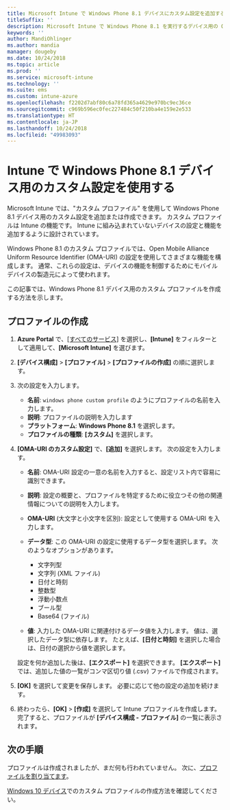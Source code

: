 ```yaml
---
title: Microsoft Intune で Windows Phone 8.1 デバイスにカスタム設定を追加する - Azure | Microsoft Docs
titleSuffix: ''
description: Microsoft Intune で Windows Phone 8.1 を実行するデバイス用の OMA-URI 設定を使用するためのカスタム プロファイルを追加または作成します。
keywords: ''
author: MandiOhlinger
ms.author: mandia
manager: dougeby
ms.date: 10/24/2018
ms.topic: article
ms.prod: ''
ms.service: microsoft-intune
ms.technology: ''
ms.suite: ems
ms.custom: intune-azure
ms.openlocfilehash: f2202d7abf80c6a78fd365a4629e970bc9ec36ce
ms.sourcegitcommit: c969b596ec0fec227484c50f210ba4e159e2e533
ms.translationtype: HT
ms.contentlocale: ja-JP
ms.lasthandoff: 10/24/2018
ms.locfileid: "49983093"
---
```

# <a name="use-custom-settings-for-windows-phone-81-devices-in-intune"></a>Intune で Windows Phone 8.1 デバイス用のカスタム設定を使用する

Microsoft Intune では、"カスタム プロファイル" を使用して Windows Phone 8.1 デバイス用のカスタム設定を追加または作成できます。 カスタム プロファイルは Intune の機能です。 Intune に組み込まれていないデバイスの設定と機能を追加するように設計されています。

Windows Phone 8.1 のカスタム プロファイルでは、Open Mobile Alliance Uniform Resource Identifier (OMA-URI) の設定を使用してさまざまな機能を構成します。 通常、これらの設定は、デバイスの機能を制御するためにモバイル デバイスの製造元によって使われます。

この記事では、Windows Phone 8.1 デバイス用のカスタム プロファイルを作成する方法を示します。 

## <a name="create-the-profile"></a>プロファイルの作成

1. **Azure Portal** で、[[すべてのサービス]](https://portal.azure.com) を選択し、**[Intune]** をフィルターとして適用して、**[Microsoft Intune]** を選びます。
2. **[デバイス構成]** > **[プロファイル]** > **[プロファイルの作成]** の順に選択します。
3. 次の設定を入力します。

    - **名前**: `windows phone custom profile` のようにプロファイルの名前を入力します。
    - **説明**: プロファイルの説明を入力します 
    - **プラットフォーム**: **Windows Phone 8.1** を選択します。
    - **プロファイルの種類**: **[カスタム]** を選択します。

4. **[OMA-URI のカスタム設定]** で、**[追加]** を選択します。 次の設定を入力します。

    - **名前**: OMA-URI 設定の一意の名前を入力すると、設定リスト内で容易に識別できます。
    - **説明**: 設定の概要と、プロファイルを特定するために役立つその他の関連情報についての説明を入力します。
    - **OMA-URI** (大文字と小文字を区別): 設定として使用する OMA-URI を入力します。
    - **データ型**: この OMA-URI の設定に使用するデータ型を選択します。 次のようなオプションがあります。

        - 文字列型
        - 文字列 (XML ファイル)
        - 日付と時刻
        - 整数型
        - 浮動小数点
        - ブール型
        - Base64 (ファイル)

    - **値**: 入力した OMA-URI に関連付けるデータ値を入力します。 値は、選択したデータ型に依存します。 たとえば、**[日付と時刻]** を選択した場合は、日付の選択から値を選択します。

    設定を何か追加した後は、**[エクスポート]** を選択できます。 **[エクスポート]** では、追加した値の一覧がコンマ区切り値 (.csv) ファイルで作成されます。

5. **[OK]** を選択して変更を保存します。 必要に応じて他の設定の追加を続けます。
6. 終わったら、**[OK]** > **[作成]** を選択して Intune プロファイルを作成します。 完了すると、プロファイルが **[デバイス構成 - プロファイル]** の一覧に表示されます。

## <a name="next-steps"></a>次の手順

プロファイルは作成されましたが、まだ何も行われていません。 次に、[プロファイルを割り当てます](device-profile-assign.md)。

[Windows 10 デバイス](custom-settings-windows-10.md)でのカスタム プロファイルの作成方法を確認してください。